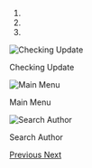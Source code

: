 <html lang="en">
<head>
  <title>Bootstrap Example</title>
  <meta charset="utf-8">
  <meta name="viewport" content="width=device-width, initial-scale=1">
  <link rel="stylesheet" href="https://maxcdn.bootstrapcdn.com/bootstrap/3.4.1/css/bootstrap.min.css">
  <script src="https://ajax.googleapis.com/ajax/libs/jquery/3.6.0/jquery.min.js"></script>
  <script src="https://maxcdn.bootstrapcdn.com/bootstrap/3.4.1/js/bootstrap.min.js"></script>
</head>
<body>

<div id="myCarousel" class="carousel slide" data-ride="carousel">
  <!-- Indicators -->
  <ol class="carousel-indicators">
    <li data-target="#myCarousel" data-slide-to="0" class="active"></li>
    <li data-target="#myCarousel" data-slide-to="1"></li>
    <li data-target="#myCarousel" data-slide-to="2"></li>
  </ol>

  <!-- Wrapper for slides -->
  <div class="carousel-inner">
    <div class="item active">
      <img src="https://cdn.ghosteshop.com/Images/3ds/Ghost%20eShop%20Alternative%203DS/screenshot/01-Checking%20Update.png" alt="Checking Update">
      <div class="carousel-caption">
        <p>Checking Update</p>
      </div>
    </div>

  <div class="item">
      <img src="https://cdn.ghosteshop.com/Images/3ds/Ghost%20eShop%20Alternative%203DS/screenshot/02-Main%20Menu.png" alt="Main Menu">
      <div class="carousel-caption">
        <p>Main Menu</p>
      </div>
    </div>

  <div class="item">
      <img src="https://cdn.ghosteshop.com/Images/3ds/Ghost%20eShop%20Alternative%203DS/screenshot/07-Search%20Author.png" alt="Search Author">
      <div class="carousel-caption">
        <p>Search Author</p>
      </div>
    </div>
  </div>

  <!-- Left and right controls -->
  <a class="left carousel-control" href="#myCarousel" data-slide="prev">
    <span class="glyphicon glyphicon-chevron-left"></span>
    <span class="sr-only">Previous</span>
  </a>
  <a class="right carousel-control" href="#myCarousel" data-slide="next">
    <span class="glyphicon glyphicon-chevron-right"></span>
    <span class="sr-only">Next</span>
  </a>